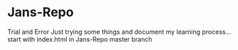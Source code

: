 # Jans-Repo
Trial and Error
Just trying some things and document my learning process...
start with index.html in Jans-Repo master branch
